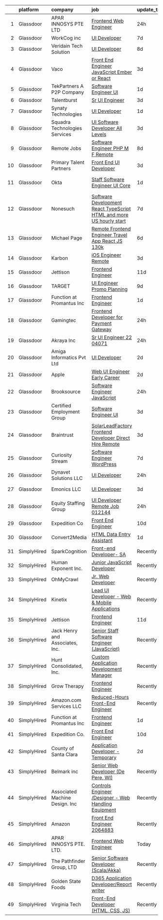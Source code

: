 

|    | platform    | company                         | job                                                                                                                                                                                                                                                                                                                                                                                                                                                                                                                                                                                                                                                                                                                                                                                                                                                                                                                                                                                                                                                                                                                                                                                                                                                                                                                                                                                                                                                                        | update_time   | location             |
|---:|:------------|:--------------------------------|:---------------------------------------------------------------------------------------------------------------------------------------------------------------------------------------------------------------------------------------------------------------------------------------------------------------------------------------------------------------------------------------------------------------------------------------------------------------------------------------------------------------------------------------------------------------------------------------------------------------------------------------------------------------------------------------------------------------------------------------------------------------------------------------------------------------------------------------------------------------------------------------------------------------------------------------------------------------------------------------------------------------------------------------------------------------------------------------------------------------------------------------------------------------------------------------------------------------------------------------------------------------------------------------------------------------------------------------------------------------------------------------------------------------------------------------------------------------------------|:--------------|:---------------------|
|  1 | Glassdoor   | APAR INNOSYS PTE  LTD           | [Frontend Web Engineer](https://www.glassdoor.com/partner/jobListing.htm?pos=111&ao=1136043&s=58&guid=00000181e1bb38a1925197962e7356d9&src=GD_JOB_AD&t=SR&vt=w&cs=1_fdfffd18&cb=1657349552643&jobListingId=1007994023016&jrtk=3-0-1g7grme682het001-1g7grme6mg2q6800-fd53eed4b69226cf-)                                                                                                                                                                                                                                                                                                                                                                                                                                                                                                                                                                                                                                                                                                                                                                                                                                                                                                                                                                                                                                                                                                                                                                                     | 24h           | Marina, CA           |
|  2 | Glassdoor   | WorkCog inc                     | [UI Developer](https://www.glassdoor.com/partner/jobListing.htm?pos=130&ao=1136043&s=58&guid=00000181e1bb38a1925197962e7356d9&src=GD_JOB_AD&t=SR&vt=w&ea=1&cs=1_7dd8af34&cb=1657349552649&jobListingId=1007977692091&jrtk=3-0-1g7grme682het001-1g7grme6mg2q6800-0ccd85bf96070faf-)                                                                                                                                                                                                                                                                                                                                                                                                                                                                                                                                                                                                                                                                                                                                                                                                                                                                                                                                                                                                                                                                                                                                                                                         | 7d            | Remote               |
|  3 | Glassdoor   | Veridain Tech Solution          | [UI Developer](https://www.glassdoor.com/partner/jobListing.htm?pos=114&ao=1136043&s=58&guid=00000181e1bb38a1925197962e7356d9&src=GD_JOB_AD&t=SR&vt=w&ea=1&cs=1_187f214d&cb=1657349552644&jobListingId=1007974507399&jrtk=3-0-1g7grme682het001-1g7grme6mg2q6800-02bedf4ca0cde8b2-)                                                                                                                                                                                                                                                                                                                                                                                                                                                                                                                                                                                                                                                                                                                                                                                                                                                                                                                                                                                                                                                                                                                                                                                         | 8d            | Remote               |
|  4 | Glassdoor   | Vaco                            | [Front End Engineer   JavaScript  Ember or React ](https://www.glassdoor.com/partner/jobListing.htm?pos=110&ao=1110586&s=58&guid=00000181e1bb38a1925197962e7356d9&src=GD_JOB_AD&t=SR&vt=w&ea=1&cs=1_fba78653&cb=1657349552644&jobListingId=1007985366750&cpc=3BA4CE39D5B5DEF5&jrtk=3-0-1g7grme682het001-1g7grme6mg2q6800-e36fecc25f54e4bf--6NYlbfkN0D_sybMACCpf9B-677oK5j6rPldVB6BlrVvFjO_o-GJZbzuF-qh4PxErFUqfUsv_6vzR1_n4S3GBx26jXrD2bJPAl6GbAUVrBv8yrIe9KRRYUuO5DMTbCtueDpIPhOo4CcZE2ScwwiYI0xI9Ef0TEy6GWELazJqUWdzvZ1L1Uf4qxe3Qtm0Y1sQZnBiATm_MTf_TENzBaPSMVbxHVZ-qC0t5E0CrlY_aiIMafOa9Sx_KRH43E4SvVnTuJEABqT1i6oo4S6rBgKANQa0GyfP3O36mhLgHP4o5PZoKDVz4KfRKixdJafs3Cx_tAQdnc3upW-WCY6R1X8oBKzGCLBcM6QH0s8nYNYjzJyC7ZchF2I-v6LZgSO38J4hsN7B6rVA5DB-LmK-nckjRGHMHlkr3x56UxJBWa5zlzH2xMJIQNpjokkBkuUl7yetMuTIXj83u85JdDCKkEXLcNw4rl14g0Y0yNXH4PQ9Zj2OHkwWhLVy0L2upIZAEJKsbkJkfLIJmLbGPL1_2_E6o3yUE5qj9BfUlZ1l3DpauvQsQ3wO7CN_tQ%3D%3D)                                                                                                                                                                                                                                                                                                                                                                                                                                                                                                                                    | 3d            | Remote               |
|  5 | Glassdoor   | TekPartners  A P2P Company      | [Software Engineer   UI](https://www.glassdoor.com/partner/jobListing.htm?pos=105&ao=1110586&s=58&guid=00000181e1bb38a1925197962e7356d9&src=GD_JOB_AD&t=SR&vt=w&cs=1_d470bed0&cb=1657349552642&jobListingId=1007991572669&cpc=149B3D5996025BBA&jrtk=3-0-1g7grme682het001-1g7grme6mg2q6800-5aff73e7c03b64e3--6NYlbfkN0CHpOIvs3qZo8sagDiUAvu-_P6y0GixwKP-GGMf9GPFgZwW1N9K8rceHdSLs2uRMTSeQlaHGXUJSMgj7maLAG3q_cO6hp-LHSmmloeVOmvQ8RdJkRiOnsFpnydS35Uo_FCBmTTqmDrVPhDN-wmBu-C2d2DgbFD6X1cC_PmEiDwtS4P8VklNHd4s2fGvean593McOpQz_lGRMm_oTdQBJC_U8ylPbNWsqQJHSe3V91pqf_rqqep0lQUGbxZROrrofm_15vxzXATef8LV4v_-EDCyYIU_Fl-Jqdi9BY7JA7JDg5LQA6DV0vCXiWWkxiv4cHjjkUyOlP7IXNpZo3Nt-ddZCk3Kdl2SHFbSxdAGG75IglLjh3X63Do9zLRlYmWG0r9_6btPdtPhdLBKe2M7fB-pnsPVWFS5zuKOoYOU3AxhdYFfytbLsNinuOpL2_RlQgNXBRcc-76sNOXIUhs2VKRd9OehV1LrVx-ln6fWZB1Ai9CpK2DORbTqnW72VNhgwV9B-ztO1S3iJMMcRAvoY3RmjZpqim4ymh9R4UV88tx89ihAUEEZ9gwUJRxnNTXL3dmPHa23h-GDFmLybgeX1ef2VYLMCJbcMSQ7iK3_qmkTMDH7uv5kSUjufRKxy1YJp4G2VP5A06frUDpElIE-TLjqIfleKmpFOSpfGpmlx5r3Re7ba3_SexXw2BDzq9OR704sEIRPZlOoSzQPbwIJe-C-wYKdmAqEQkbPPl3-plx2eonivtlkQ54D__uoU4z-4-kGQnOzZvNN6aDHASvrOYoH4-bEGXhGWaFYbBTW5HTcdE6rPzWJtShg1i45xEnW107ALJTDTrczUcUwO46y9fXZZZ2B3frge87qiSzjoW4Sk9Aij04J0GkY)                                                                                                                                                                                                                               | 1d            | Orlando, FL          |
|  6 | Glassdoor   | Talentburst                     | [Sr UI Engineer](https://www.glassdoor.com/partner/jobListing.htm?pos=124&ao=1136043&s=58&guid=00000181e1bb38a1925197962e7356d9&src=GD_JOB_AD&t=SR&vt=w&ea=1&cs=1_950de09c&cb=1657349552648&jobListingId=1007985432550&jrtk=3-0-1g7grme682het001-1g7grme6mg2q6800-9e66ec87ab873dd2-)                                                                                                                                                                                                                                                                                                                                                                                                                                                                                                                                                                                                                                                                                                                                                                                                                                                                                                                                                                                                                                                                                                                                                                                       | 3d            | Remote               |
|  7 | Glassdoor   | Synaty Technologies             | [UI Developer](https://www.glassdoor.com/partner/jobListing.htm?pos=113&ao=1136043&s=58&guid=00000181e1bb38a1925197962e7356d9&src=GD_JOB_AD&t=SR&vt=w&ea=1&cs=1_34cc0fce&cb=1657349552644&jobListingId=1007991084195&jrtk=3-0-1g7grme682het001-1g7grme6mg2q6800-424831480a09f643-)                                                                                                                                                                                                                                                                                                                                                                                                                                                                                                                                                                                                                                                                                                                                                                                                                                                                                                                                                                                                                                                                                                                                                                                         | 1d            | Remote               |
|  8 | Glassdoor   | Squadra Technologies Services   | [UI  Software Developer All Levels](https://www.glassdoor.com/partner/jobListing.htm?pos=102&ao=1110586&s=58&guid=00000181e1bb38a1925197962e7356d9&src=GD_JOB_AD&t=SR&vt=w&ea=1&cs=1_d393407e&cb=1657349552643&jobListingId=1007984835232&cpc=FD1C1DA32C38CFA7&jrtk=3-0-1g7grme682het001-1g7grme6mg2q6800-e811dbf00e5ba4bb--6NYlbfkN0CI2D2WBf5KCAKm8AdZUtusvf22ZEvDfdwV7TPiZlfqI7iNOkFBBtJUL02K3EeupYBqSCEBoi0FnwSKg8wCxvQWTJ4tKVkjpBUUsuyK_XsRAZt9rGjO3nLhNnz8z_uuEkdhKuO6hb1hq_qtYKrqY-6EabSz6moGXWIwLj-pzQf36p4WOqMVtnA8JOQyu_HHFiG1EWFnxo8cvVJj3YABx5wqDQv1ElADj4V_qaOhxpLUfg96FvqZMKPMBaPc89MwbB5JaHrSgJIqxgs39-kNgFKrla2EdymDGkaIT5hmWVKS6lFxN9oe7ZhYhjFJhdSsUxZkZXBaxIf-mQ5kLHynELAOs3-kAWUhKwmGoJWbotmSrxqhL3lRfL7P1CNxORzyi94Pp_xSmDiTqdjSEvQWceRtFVS1WtxkeXv3rSWroLR40D1qqdiWazwXJE-NVU2IhLLj0Eza4VlTeyMMKc7L9ZZACKW5KW8ZNA-hQZrxZ3onkR9j2gAmc-CCQ8kgeUQXtrU%3D)                                                                                                                                                                                                                                                                                                                                                                                                                                                                                                                                                                                                 | 3d            | Remote               |
|  9 | Glassdoor   | Remote Jobs                     | [Software Engineer   PHP  M F   Remote ](https://www.glassdoor.com/partner/jobListing.htm?pos=129&ao=1136043&s=58&guid=00000181e1bb38a1925197962e7356d9&src=GD_JOB_AD&t=SR&vt=w&cs=1_ded88aa8&cb=1657349552649&jobListingId=1007973778345&jrtk=3-0-1g7grme682het001-1g7grme6mg2q6800-2c94cfa8cb2fbbd4-)                                                                                                                                                                                                                                                                                                                                                                                                                                                                                                                                                                                                                                                                                                                                                                                                                                                                                                                                                                                                                                                                                                                                                                    | 8d            | Remote               |
| 10 | Glassdoor   | Primary Talent Partners         | [Front End UI Developer](https://www.glassdoor.com/partner/jobListing.htm?pos=109&ao=1110586&s=58&guid=00000181e1bb38a1925197962e7356d9&src=GD_JOB_AD&t=SR&vt=w&ea=1&cs=1_0596b4ba&cb=1657349552643&jobListingId=1007985257246&cpc=AC285F3A3ECA6BB0&jrtk=3-0-1g7grme682het001-1g7grme6mg2q6800-869fc798e03135e4--6NYlbfkN0DOCvLQenlXS7fh3AEEtPwhntZQnPW7UfiJ0vyM-Z38ZvlXuLrJoooXVJlodcpC3T8lzh9bTXWMnbVW9TYvZ5owNzVAqmI7nHchukllymHHoDnzWxAbVCCJavv2rniObr8PMHgE82C0SeVNzmoorUG0hfR2VrOsJk1pTradr4TW4YMXLOcccZcesLr1cVE_lA4s_M0nUCORYnvzXFTmXY499dnoY-mq87FDxCXrc9b87zoraV_hQRZeQYC9OgcSWTpKcdD28yt2okwltpTGcwxJtRUWgn5wC7OuDYdZ-eWVJmTBwYsXtfiA0HzI1o9e_bSfy2lf2LTrMvsMjrYSQWOZrv01iQ0NDMVsqhd9gR7YkeexQHv01qpr-AG11nuDfY3UA7arDun_Ml80cLttmZisjoIa2UdCBGsbtsu519hkmYIZS3u9johqbODtrzr14yAjFiSACTPfRM5axR8y-nclm9IzBPmdUFJUp8gTAiFQoz6L_ukdQ18VyehsfOobA3fIf5qBziU48Q%3D%3D)                                                                                                                                                                                                                                                                                                                                                                                                                                                                                                                                                                                              | 3d            | Atlanta, GA          |
| 11 | Glassdoor   | Okta                            | [Staff Software Engineer   UI Core](https://www.glassdoor.com/partner/jobListing.htm?pos=115&ao=1136043&s=58&guid=00000181e1bb38a1925197962e7356d9&src=GD_JOB_AD&t=SR&vt=w&ea=1&cs=1_fb788783&cb=1657349552644&jobListingId=1007990571145&jrtk=3-0-1g7grme682het001-1g7grme6mg2q6800-48bedb02c5398719-)                                                                                                                                                                                                                                                                                                                                                                                                                                                                                                                                                                                                                                                                                                                                                                                                                                                                                                                                                                                                                                                                                                                                                                    | 1d            | San Francisco, CA    |
| 12 | Glassdoor   | Nonesuch                        | [Software Development  React  TypeScript  HTML  and more   US  hourly start ](https://www.glassdoor.com/partner/jobListing.htm?pos=128&ao=1136043&s=58&guid=00000181e1bb38a1925197962e7356d9&src=GD_JOB_AD&t=SR&vt=w&ea=1&cs=1_f886337c&cb=1657349552649&jobListingId=1007977264495&jrtk=3-0-1g7grme682het001-1g7grme6mg2q6800-561cfce662ad856b-)                                                                                                                                                                                                                                                                                                                                                                                                                                                                                                                                                                                                                                                                                                                                                                                                                                                                                                                                                                                                                                                                                                                          | 7d            | Remote               |
| 13 | Glassdoor   | Michael Page                    | [Remote Frontend Engineer   Travel App   React JS    130k](https://www.glassdoor.com/partner/jobListing.htm?pos=108&ao=1110586&s=58&guid=00000181e1bb38a1925197962e7356d9&src=GD_JOB_AD&t=SR&vt=w&cs=1_a436bfa0&cb=1657349552643&jobListingId=1007978392618&cpc=B076152010A3B66C&jrtk=3-0-1g7grme682het001-1g7grme6mg2q6800-259e370233ad0c53--6NYlbfkN0BR3ykMnr3Vw97HK5IC0i9Uo32NXohanwqRY-CI8z69bl4xOa6Yve6w6NlWd53uNOc4yNQxHyE30jHKcHI8T2EoxYr_1xzlVxYFKGPeZ7P2kwzFHH_R28KiLeWpIq5hzB_iUWWVkwtAv7xBrTIjmRzAN6bb0aNvBZYfVhEs9EE9mzww5WOh_IperrnOGJYjTFfcIOaDN858NHwNagk2XYBUSQfgxYlDypaCWyLp5h-xTaBzraAL0eysZjClY0W_YaV6i0lVekGJFfkwPKglbaZtWSGyBLvN9KOYyoyxm8DgF1JhMTrQK_lXDt0zDFr7M06L0xQnUf0LDcsB4FPe9AQsKLCnkfKQIRGXlMuF1sRtDbe6FUTxi1j298Tvum5RwURXrZmp4XgNsClbylC1XXqCDO08W0eO2aR7wCor6Ll2YIebu-LQ9iy3PhI-WFfyV7ArUw-EgHeoNgzgF2X_nAL18aRb882J-Wp5BrKOV3wRnmU8eBAhwCF5f_iXcMjMTpefGmhjWl9c7yMUxAJP1Ufd_klsSUqlFRovqrGJhGIdSFpa84nzWxU-u_2Rr-i68LMLDDDWN-URTOzuYSkt2WWym4TZ2qzn7atg_6XPU0TRL8xuh_D93YtQK-uYagpVlPuHx6Gb4dLNoQ3U4cPQFo93IUa9Hr5557RW8O4zBXZHXfnohBFP_XIUInlWGR0OZ0szT0cJkUnUdkvTj0DmZHoPwgbSPEZ6-LFgKxu4S0odsufR7ASc0JLsXKVWcO5aqHxwqRivFG8iSCwBjlSA8uMF-gBkFTegrnMruqLIDfFfuolsPu95eh-J3jcgCA6I-Irbtu_NoCBuoUf2x0wxuTn074dES0D0BzV37GpBIDQfUporgYoVu9ct3X3GHRbRqFl7GzkdguxGzQbIFHbAQ5rTnHrm0x0hKLmd7elJdg8q2FsHLkzEwQDqWLcCdMbNQpMLu_jL77UNae6-09NeMcUYg4YuDEu7mlcv0uHhXcbWviXHfpCuLv1N8OpaLX9JEcBurgRlu88dtj_vt0f_FI9N6OQfJngBVvg3-oRkQHstrQ%3D%3D) | 6d            | Providence, RI       |
| 14 | Glassdoor   | Karbon                          | [iOS Engineer  Remote ](https://www.glassdoor.com/partner/jobListing.htm?pos=125&ao=1136043&s=58&guid=00000181e1bb38a1925197962e7356d9&src=GD_JOB_AD&t=SR&vt=w&cs=1_1907aaaa&cb=1657349552648&jobListingId=1007984077918&jrtk=3-0-1g7grme682het001-1g7grme6mg2q6800-09c860ac2dfe9fce-)                                                                                                                                                                                                                                                                                                                                                                                                                                                                                                                                                                                                                                                                                                                                                                                                                                                                                                                                                                                                                                                                                                                                                                                     | 3d            | Remote               |
| 15 | Glassdoor   | Jettison                        | [Frontend Engineer](https://www.glassdoor.com/partner/jobListing.htm?pos=118&ao=1136043&s=58&guid=00000181e1bb38a1925197962e7356d9&src=GD_JOB_AD&t=SR&vt=w&ea=1&cs=1_66e02d33&cb=1657349552644&jobListingId=1007966703582&jrtk=3-0-1g7grme682het001-1g7grme6mg2q6800-cbcb478f5603a9bd-)                                                                                                                                                                                                                                                                                                                                                                                                                                                                                                                                                                                                                                                                                                                                                                                                                                                                                                                                                                                                                                                                                                                                                                                    | 11d           | Remote               |
| 16 | Glassdoor   | TARGET                          | [UI Engineer   Promo Planning](https://www.glassdoor.com/partner/jobListing.htm?pos=127&ao=1136043&s=58&guid=00000181e1bb38a1925197962e7356d9&src=GD_JOB_AD&t=SR&vt=w&cs=1_eea1b156&cb=1657349552649&jobListingId=1007970266932&jrtk=3-0-1g7grme682het001-1g7grme6mg2q6800-fe402987146f5ea0-)                                                                                                                                                                                                                                                                                                                                                                                                                                                                                                                                                                                                                                                                                                                                                                                                                                                                                                                                                                                                                                                                                                                                                                              | 9d            | Minneapolis, MN      |
| 17 | Glassdoor   | Function at Promantus Inc       | [Frontend Engineer](https://www.glassdoor.com/partner/jobListing.htm?pos=119&ao=1136043&s=58&guid=00000181e1bb38a1925197962e7356d9&src=GD_JOB_AD&t=SR&vt=w&ea=1&cs=1_daaaae08&cb=1657349552644&jobListingId=1007990199027&jrtk=3-0-1g7grme682het001-1g7grme6mg2q6800-1d501c1dea3f2946-)                                                                                                                                                                                                                                                                                                                                                                                                                                                                                                                                                                                                                                                                                                                                                                                                                                                                                                                                                                                                                                                                                                                                                                                    | 1d            | Remote               |
| 18 | Glassdoor   | Gamingtec                       | [Frontend Developer for Payment Gateway](https://www.glassdoor.com/partner/jobListing.htm?pos=121&ao=1136043&s=58&guid=00000181e1bb38a1925197962e7356d9&src=GD_JOB_AD&t=SR&vt=w&cs=1_ceb89cf2&cb=1657349552644&jobListingId=1007993662189&jrtk=3-0-1g7grme682het001-1g7grme6mg2q6800-6dc2648525a55191-)                                                                                                                                                                                                                                                                                                                                                                                                                                                                                                                                                                                                                                                                                                                                                                                                                                                                                                                                                                                                                                                                                                                                                                    | 24h           | Remote               |
| 19 | Glassdoor   | Akraya Inc                      | [Sr  UI Engineer   22 04071](https://www.glassdoor.com/partner/jobListing.htm?pos=117&ao=1136043&s=58&guid=00000181e1bb38a1925197962e7356d9&src=GD_JOB_AD&t=SR&vt=w&cs=1_ac05c857&cb=1657349552644&jobListingId=1007993458208&jrtk=3-0-1g7grme682het001-1g7grme6mg2q6800-cef23c473a397480-)                                                                                                                                                                                                                                                                                                                                                                                                                                                                                                                                                                                                                                                                                                                                                                                                                                                                                                                                                                                                                                                                                                                                                                                | 24h           | Austin, TX           |
| 20 | Glassdoor   | Amiga Informatics Pvt  Ltd      | [UI Developer](https://www.glassdoor.com/partner/jobListing.htm?pos=123&ao=1136043&s=58&guid=00000181e1bb38a1925197962e7356d9&src=GD_JOB_AD&t=SR&vt=w&ea=1&cs=1_dcfa2a2d&cb=1657349552648&jobListingId=1007988027044&jrtk=3-0-1g7grme682het001-1g7grme6mg2q6800-d35e425fe9cd494e-)                                                                                                                                                                                                                                                                                                                                                                                                                                                                                                                                                                                                                                                                                                                                                                                                                                                                                                                                                                                                                                                                                                                                                                                         | 2d            | Sunnyvale, CA        |
| 21 | Glassdoor   | Apple                           | [Web UI Engineer  Early Career ](https://www.glassdoor.com/partner/jobListing.htm?pos=101&ao=1110586&s=58&guid=00000181e1bb38a1925197962e7356d9&src=GD_JOB_AD&t=SR&vt=w&cs=1_7883cd71&cb=1657349552642&jobListingId=1007988604922&cpc=AC285F3A3ECA6BB0&jrtk=3-0-1g7grme682het001-1g7grme6mg2q6800-ae04aeb5feb59ae3--6NYlbfkN0BvKrLyj5gPmtZO9T8euul8TCxuuKNOtzRJOomxnwSEodTz2Bc-sPZlADHp0xxmf8Ugz10IzNF6fWkt1yEUWdkCySpbdauG-eZtLaDfGRnX75GgNd-GgpVzZ0KPCcmfzmV617ix-Q5tyBgH_li_raOlJv3svq-2-FWwV6E9z7-AXmGUJxrstUbv7oV4OkeujmLAXzDzlrg6WzvkhqS_OdF9Ps1n3gqBXh6JpZFKlUCSHTTn6qn5gkd9Nt1kgeS7wVaVyrCR0odztmsdzzp1E74k7FvkQRe446xZYOS41cKuwIs1PeEdUrNAneUeZC6oWhH7MokjJShiPPPXzLeXVXWu_meLI0A2HFRw1DD7dmIOlkZqu8KfxbSIDzj74O8qQa_qtZpdQye9YgEk5WroebLgS2sIm19RrkzULkyY5pCJiFtqn_AzlmmUq9xhCrxUG9q1yMQxQkoocgca7sRfAn9qmVgI7kbCqlurf6VKrhuHGeVHLfRQSValv5at2uiuaCLBzfgLgz3VQ_YwL-ZpatCQ8pOMtFZ4GhBFAmFG6MJEQ58bbPj9vkdnIIAhs4ZpbfyuhqgKQazYGpxBV9I4nSFGZ8xp5LoVMJIkqkWDCL4l4WuvkNQLixozLsD14amrsb8LnHWY2frfigq1bzmoFohFsGyy3Ke1mBlRXClsKV7Tt_go_d4oH-rt6PDTz2ZvYoBa08TrpB_wWkI8V68gpgMNY-KkmIVHSnHAmfvhaN7mjh6N1gV6F-OZKDlcXllrP1KSyV_j6fwtV4zLRNjI2GxL_rOp161CrMZ00dgkCz7W4GBGdT5UORMvNmZVpfskN_1lcZH4KVXFsy0BRyjJ82e2_ihLUcKwRIgrm2G75kRvWWIf3OKvyCyJokX_QT_Skw1TYzvsAJXwOGYH1PA7Hhfy7gaMPTJ2ui9DK1PIvdv9exKWmJFOGZFXfPLoya5a-4_-g6tCc--fWQ%3D%3D)                                                                                                                           | 2d            | Austin, TX           |
| 22 | Glassdoor   | Brooksource                     | [Software Engineer  JavaScript ](https://www.glassdoor.com/partner/jobListing.htm?pos=103&ao=1110586&s=58&guid=00000181e1bb38a1925197962e7356d9&src=GD_JOB_AD&t=SR&vt=w&ea=1&cs=1_71a02d4f&cb=1657349552643&jobListingId=1007993724694&cpc=9FFE37255B2C047E&jrtk=3-0-1g7grme682het001-1g7grme6mg2q6800-495809f23424d870--6NYlbfkN0BhNN3PPgKPbTMZB0Y0J5JTZS3FnMM-ugqbblX4_m-srDJielPNCs_lvQXXEB0CV7P3F6vu-UbIKaTZSnKsPvRKme4RmeW8gQckjLbv9vlgknMtkwbBn1OsOIYnJYQz91scgeZ4tuWW3qXy2Tjwqn-Yq-f6uJZsQCnQnCni2yXe8I8fMyfAB-luTfIHJ0aO7pq29H7DkWGya9YPDRBiEc7GOHQS8NjqMfO5TudwIvZWcJsLptp4GiGspDi1bKPkesv8p6xJ-f_YUAjNRCdqOITGLIN0VcSOC4qqDBDbO2vy3c_USFybGO9rSIJu5rxYAzbHQdXolrZrrsBNx3ONEB48aI4V3awqR6BUJISk7ERblur4x4BMDF5oOe817RycCbCen0HAXrDizYFKc1zhucmsWx4bR5O-ljH2IxpwWRSOE7H-pu812cBSfkBHwzWiqluTv3INWBVei-ZBobjyu8cw70I2RRTCyj0inuszVNMIwiw59sNRtN8F-237nIJ07uxXpx0JGv9t3b4rGqVYSISB)                                                                                                                                                                                                                                                                                                                                                                                                                                                                                                                                                                                  | 24h           | Remote               |
| 23 | Glassdoor   | Certified Employment Group      | [Software Engineer   UI](https://www.glassdoor.com/partner/jobListing.htm?pos=106&ao=1110586&s=58&guid=00000181e1bb38a1925197962e7356d9&src=GD_JOB_AD&t=SR&vt=w&ea=1&cs=1_ef55d340&cb=1657349552643&jobListingId=1007985007893&cpc=3DB599BF2F4828F0&jrtk=3-0-1g7grme682het001-1g7grme6mg2q6800-225a978cb02a1c9b--6NYlbfkN0A8_LNE7sEjOA6sKhLO4O5bQWYnurXD2UVb-XEV6ckBgwDEkBOGdK_yeKIsR18YXSa7jFPuZMl2Kmx5UGLFGtWZJRQhC81UAw4MCdJND2LpcfyyvMe-YZ53U-c-9Xk1ifsojvXAki290iaB4wFunvldEXqKFWwL95P497bQ2QWAFyBBgT3TecI_tOCAXubFR_-wV4QKXl69KuFfDlYesaZQS9cnNvLd3i--ZwXVaUrWuVqI34SkQiQN2aT8SnNkVPf3LfcYI3893dXEWHQOl6GvDDtrD87TjHMZhqP67OkbjEFaHEJwYHiSMbmuzUutloiv_JqPJlnRaOoPasa44Th4fu8fQ4A7WNRyZ7jXwG0rHDXtDTxJ4qnXR6OcR7aEe2_phnRTyd5rW5rcJ-YSy1xO-m1Hk9k3BS2wtBPF8kcdJh13iZaVejaYefmwWN-ygp2OCVd0pB0b_Ol3Iq4IpdyQHWfGmbvuj6Ceu9JYynnZN9_nNfF7rnx3)                                                                                                                                                                                                                                                                                                                                                                                                                                                                                                                                                                                                                          | 3d            | Remote               |
| 24 | Glassdoor   | Braintrust                      | [SolarLeadFactory   Frontend Developer   Direct Hire  Remote ](https://www.glassdoor.com/partner/jobListing.htm?pos=104&ao=1110586&s=58&guid=00000181e1bb38a1925197962e7356d9&src=GD_JOB_AD&t=SR&vt=w&ea=1&cs=1_bca4c32f&cb=1657349552643&jobListingId=1007985513424&cpc=C4A69CCDBB3B9599&jrtk=3-0-1g7grme682het001-1g7grme6mg2q6800-b635bb09e3243af1--6NYlbfkN0AL3dVr72y2kzw2kaN2Ho5i09lACUMjYeOySpm2U6KfanpO7D4VwROuLH0yLty6RhPDJd7DcBQAVkVUElfmYgIw1PkXJF4fVwjl0R-JjdH4b-_d0gZI6cbP9ceNjX9dy3JWuSPUL7YogdhJR3BlDBjge7EW9EYziep-RyMDM0fxgVBGjkIFh1s_A_C5-l8Sf64xyqAhXUmF_eWm3hrKTsXfWb3QIfG5hmEXz-C6HRwy8ZRkqoxASVlp6yI7VIvicfLq_Mpw0Q1XpqKyzNKdOWbR8KhsU-OfTcb9-rTwL-_L5iVHegez9ESFDfeTYZzGm62qyuj6CVbYyMWdbOIDYaWLb4VD9o3ZdYapZHPaHhM4n2TGOXeiHkWjpVd3SDsXhcJLYdnJc1s-IQDursl4_na4PSiUTfUn65EbTd-8Hl-7OkefP6Sxwwi1dcZv9knCnO18xMoS6lDuIAHeUMWnzeOC1KcDuC4Gzb_HYyW8E_Q2hksBk_Xfirj5UlE_WKuwAq0mikijcH2EZcKyitS03PTbGeMN_YZ4ExQAo0wC8nkpWa7x5k7KM6cM5eYHDIutw-uvqzLK2ouNOrUOcCyY4qi8OxuHAifp3NiSeU8Kmr5h9S-LJxIunlFAvFBS2EWdgU6T5Lx4BFExbFctU0VRY6BPXJDgmjk1HnZkaOIds4UaWnNlVe9HIMkIsKG92lT_iK4x3K895alt6Zjr1PTOH7Yn0KBvb8414R23R0v3j-vxIujEHKHh0ZLa)                                                                                                                                                                                                                                                                                                                    | 3d            | San Francisco, CA    |
| 25 | Glassdoor   | Curiosity Stream                | [Software Engineer  WordPress ](https://www.glassdoor.com/partner/jobListing.htm?pos=122&ao=1136043&s=58&guid=00000181e1bb38a1925197962e7356d9&src=GD_JOB_AD&t=SR&vt=w&ea=1&cs=1_43fdc2fd&cb=1657349552644&jobListingId=1007977047150&jrtk=3-0-1g7grme682het001-1g7grme6mg2q6800-5dafba443583242a-)                                                                                                                                                                                                                                                                                                                                                                                                                                                                                                                                                                                                                                                                                                                                                                                                                                                                                                                                                                                                                                                                                                                                                                        | 7d            | Remote               |
| 26 | Glassdoor   | Dynavet Solutions LLC           | [UI Developer](https://www.glassdoor.com/partner/jobListing.htm?pos=126&ao=1136043&s=58&guid=00000181e1bb38a1925197962e7356d9&src=GD_JOB_AD&t=SR&vt=w&cs=1_6a8fe952&cb=1657349552649&jobListingId=1007993675317&jrtk=3-0-1g7grme682het001-1g7grme6mg2q6800-e3c40b9e5659fa0c-)                                                                                                                                                                                                                                                                                                                                                                                                                                                                                                                                                                                                                                                                                                                                                                                                                                                                                                                                                                                                                                                                                                                                                                                              | 24h           | Remote               |
| 27 | Glassdoor   | Emonics LLC                     | [UI Developer](https://www.glassdoor.com/partner/jobListing.htm?pos=120&ao=1136043&s=58&guid=00000181e1bb38a1925197962e7356d9&src=GD_JOB_AD&t=SR&vt=w&ea=1&cs=1_f086c432&cb=1657349552644&jobListingId=1007985021314&jrtk=3-0-1g7grme682het001-1g7grme6mg2q6800-f92cdf06e8bb91ed-)                                                                                                                                                                                                                                                                                                                                                                                                                                                                                                                                                                                                                                                                                                                                                                                                                                                                                                                                                                                                                                                                                                                                                                                         | 3d            | Ohio City, OH        |
| 28 | Glassdoor   | Equity Staffing Group           | [UI Developer  Remote  Job 012144 ](https://www.glassdoor.com/partner/jobListing.htm?pos=107&ao=1110586&s=58&guid=00000181e1bb38a1925197962e7356d9&src=GD_JOB_AD&t=SR&vt=w&ea=1&cs=1_77859a1e&cb=1657349552643&jobListingId=1007992939631&cpc=2CAED5C921A5F994&jrtk=3-0-1g7grme682het001-1g7grme6mg2q6800-a9e129480599a09d--6NYlbfkN0C1yyJIapRlEdYOhDmVropYbNu6_NST9zaz4GWjsOuGwSr2S_wuxMSgMUxyoNOegNJQx_nzDq43Ccu-oqQKQndtgTlg3l5a2CZXjKnXKNru2W_EbEBL2R_8o1lhdfaPbn74AKQ9q0GlN6QuxJFeMeggJiOzunnRAGMHQE87d1yyJsTefgSFAc6Yhy-IujD2t0VF1cy-cplENKx35JBE0Owg-Tkm8Vp4bcxcn28DbsYMvpb3a3ODHp2UHVGYGv1Tgp-cqOxAKMTZdeqzlegE5s-S7WU_FDmgzZaqdJZCyaXhivcyKcK9v-qtvH-mpa1cemj2Jg1EafVZPFFc3faGJGa1nbR1LLlw0NYxZdom0nIq28DDOwly55ndjojepbmDcKUghanXHcqyIeuh-a9By4SAkYrNyTg8D0pToGj1Dl3hGsR6lhvnCIHyuskXqPJxoE9wprNHh9G7XpEpwaDIDVIf1mqtRPuZOdmp6vwd4zZSHdKzfM0soo-vFHsKWqqSVu8VUQNYL7rbDw%3D%3D)                                                                                                                                                                                                                                                                                                                                                                                                                                                                                                                                                                                   | 24h           | Remote               |
| 29 | Glassdoor   | Expedition Co                   | [Front End Engineer](https://www.glassdoor.com/partner/jobListing.htm?pos=116&ao=1136043&s=58&guid=00000181e1bb38a1925197962e7356d9&src=GD_JOB_AD&t=SR&vt=w&ea=1&cs=1_620302b6&cb=1657349552644&jobListingId=1007968544783&jrtk=3-0-1g7grme682het001-1g7grme6mg2q6800-60e3ce1f1b58f20e-)                                                                                                                                                                                                                                                                                                                                                                                                                                                                                                                                                                                                                                                                                                                                                                                                                                                                                                                                                                                                                                                                                                                                                                                   | 10d           | Remote               |
| 30 | Glassdoor   | Convert2Media                   | [HTML Data Entry Assistant](https://www.glassdoor.com/partner/jobListing.htm?pos=112&ao=1136043&s=58&guid=00000181e1bb38a1925197962e7356d9&src=GD_JOB_AD&t=SR&vt=w&cs=1_c1b8ea3e&cb=1657349552643&jobListingId=1007990814179&jrtk=3-0-1g7grme682het001-1g7grme6mg2q6800-b3334b4002f33b5f-)                                                                                                                                                                                                                                                                                                                                                                                                                                                                                                                                                                                                                                                                                                                                                                                                                                                                                                                                                                                                                                                                                                                                                                                 | 1d            | Ocoee, FL            |
| 31 | SimplyHired | SparkCognition                  | [Front-end Developer- SA](https://www.simplyhired.com/job/53yxLzJ01z-diWHIoxci2wF4kig7MRP6NtUoIVtRij3mE7v4IMlkUw?q=ui+engineer)                                                                                                                                                                                                                                                                                                                                                                                                                                                                                                                                                                                                                                                                                                                                                                                                                                                                                                                                                                                                                                                                                                                                                                                                                                                                                                                                            | Recently      | Austin, TX           |
| 32 | SimplyHired | Human Exponent Inc.             | [Junior JavaScript Developer](https://www.simplyhired.com/job/PTV9S7A6lUX9p5R04glspUPwTi-M535ONlmFlTxSijfsIywKBY_anw?q=ui+engineer)                                                                                                                                                                                                                                                                                                                                                                                                                                                                                                                                                                                                                                                                                                                                                                                                                                                                                                                                                                                                                                                                                                                                                                                                                                                                                                                                        | Recently      | Remote               |
| 33 | SimplyHired | OhMyCrawl                       | [Jr. Web Developer](https://www.simplyhired.com/job/pJxEFhJzOdWCGq35gO_rslv_NrTp5hxykKh1vwN_-Ic3dKB1evHV7g?q=ui+engineer)                                                                                                                                                                                                                                                                                                                                                                                                                                                                                                                                                                                                                                                                                                                                                                                                                                                                                                                                                                                                                                                                                                                                                                                                                                                                                                                                                  | Recently      | Remote               |
| 34 | SimplyHired | Kinetix                         | [Lead UI Developer - Web & Mobile Applications](https://www.simplyhired.com/job/SaFtvgPqbMyJ-blOBOQWksFrfR_IycnRSfg7_Njp0odUQzAiUpkfKA?q=ui+engineer)                                                                                                                                                                                                                                                                                                                                                                                                                                                                                                                                                                                                                                                                                                                                                                                                                                                                                                                                                                                                                                                                                                                                                                                                                                                                                                                      | Recently      | Atlanta, GA          |
| 35 | SimplyHired | Jettison                        | [Frontend Engineer](https://www.simplyhired.com/job/mwm_EQ-6OVp2DPdxzhbhsSacs7JXz5PH0C3ITE-WwjtHPrvuuo_kkA?q=ui+engineer)                                                                                                                                                                                                                                                                                                                                                                                                                                                                                                                                                                                                                                                                                                                                                                                                                                                                                                                                                                                                                                                                                                                                                                                                                                                                                                                                                  | 11d           | Remote               |
| 36 | SimplyHired | Jack Henry and Associates, Inc. | [Senior Staff Software Engineer (JavaScript)](https://www.simplyhired.com/job/b8kUgzeJVNRWdRUAOQP9IDnyR81jO1oLQOOb9XynR4kMRlmpFvQwHQ?q=ui+engineer)                                                                                                                                                                                                                                                                                                                                                                                                                                                                                                                                                                                                                                                                                                                                                                                                                                                                                                                                                                                                                                                                                                                                                                                                                                                                                                                        | Recently      | Remote               |
| 37 | SimplyHired | Hunt Consolidated, Inc.         | [Custom Application Development Manager](https://www.simplyhired.com/job/vzRjoToDXruTHSJ-TTiOwr6J-u9_vqIMQclYfE1A1I95cvuQ8okRRA?q=ui+engineer)                                                                                                                                                                                                                                                                                                                                                                                                                                                                                                                                                                                                                                                                                                                                                                                                                                                                                                                                                                                                                                                                                                                                                                                                                                                                                                                             | Recently      | Dallas, TX           |
| 38 | SimplyHired | Grow Therapy                    | [Frontend Engineer](https://www.simplyhired.com/job/mprtLP47bTkt8dKEWmTiHBJ-0dMRGZJklYM7S2AbowhWHcyuGFDaiA?q=ui+engineer)                                                                                                                                                                                                                                                                                                                                                                                                                                                                                                                                                                                                                                                                                                                                                                                                                                                                                                                                                                                                                                                                                                                                                                                                                                                                                                                                                  | Recently      | Remote               |
| 39 | SimplyHired | Amazon.com Services LLC         | [Reduced-Hours Front-End Engineer](https://www.simplyhired.com/job/5Mggny_R1AR41Rofbn4I2Hq4akzAy87VMiekDnW7VQmm4Xo5czYTsw?q=ui+engineer)                                                                                                                                                                                                                                                                                                                                                                                                                                                                                                                                                                                                                                                                                                                                                                                                                                                                                                                                                                                                                                                                                                                                                                                                                                                                                                                                   | Recently      | Remote               |
| 40 | SimplyHired | Function at Promantus Inc       | [Frontend Engineer](https://www.simplyhired.com/job/gBlFJEwdtlC-zUPNejZ_UxhkhT79cdHlCgwl7buJlNpJrPjAfkqUEw?q=ui+engineer)                                                                                                                                                                                                                                                                                                                                                                                                                                                                                                                                                                                                                                                                                                                                                                                                                                                                                                                                                                                                                                                                                                                                                                                                                                                                                                                                                  | 1d            | Remote               |
| 41 | SimplyHired | Expedition Co.                  | [Front End Engineer](https://www.simplyhired.com/job/GTjNWmv7nl9p8Log5dSNolq5faO5M6oX2dwkdSE01KZpkFYcbKn2fQ?q=ui+engineer)                                                                                                                                                                                                                                                                                                                                                                                                                                                                                                                                                                                                                                                                                                                                                                                                                                                                                                                                                                                                                                                                                                                                                                                                                                                                                                                                                 | 10d           | Remote               |
| 42 | SimplyHired | County of Santa Clara           | [Application Developer - Temporary](https://www.simplyhired.com/job/CXep00iFQYOAiy83RaReU8BIPaCLaN7m0Dr7gZ0JKKyLuaHf9BuUoQ?q=ui+engineer)                                                                                                                                                                                                                                                                                                                                                                                                                                                                                                                                                                                                                                                                                                                                                                                                                                                                                                                                                                                                                                                                                                                                                                                                                                                                                                                                  | 2d            | San Jose, CA         |
| 43 | SimplyHired | Belmark inc                     | [Senior Web Developer (De Pere, WI)](https://www.simplyhired.com/job/MKKKcskrgZBYiIehLRJepvyhx6jxPcJf_yjJXKr--iCx2X4rDcLnMA?q=ui+engineer)                                                                                                                                                                                                                                                                                                                                                                                                                                                                                                                                                                                                                                                                                                                                                                                                                                                                                                                                                                                                                                                                                                                                                                                                                                                                                                                                 | Recently      | De Pere, WI          |
| 44 | SimplyHired | Associated Machine Design. Inc  | [Controls Engineer /Designer - Web Handling Equipment](https://www.simplyhired.com/job/iK0kyM3IlVtiPO41wje1x2-evlu3rt5ztJr6E_2pjcvfffQPX3zl5g?q=ui+engineer)                                                                                                                                                                                                                                                                                                                                                                                                                                                                                                                                                                                                                                                                                                                                                                                                                                                                                                                                                                                                                                                                                                                                                                                                                                                                                                               | Recently      | Green Bay, WI        |
| 45 | SimplyHired | Amazon                          | [Front End Engineer 2064883](https://www.simplyhired.com/job/Zd70v-gmBmaUgFB4tbUQ8VzLeTJn6XJri30HWY-Rs6XUklKm3MwQ_g?q=ui+engineer)                                                                                                                                                                                                                                                                                                                                                                                                                                                                                                                                                                                                                                                                                                                                                                                                                                                                                                                                                                                                                                                                                                                                                                                                                                                                                                                                         | Recently      | Remote +22 locations |
| 46 | SimplyHired | APAR INNOSYS PTE. LTD.          | [Frontend Web Engineer](https://www.simplyhired.com/job/y5xl_6hrfpJIyuqPzD3Mz2wMhPnosGyCmb94q2XKJF8jWD5b2LcE1A?q=ui+engineer)                                                                                                                                                                                                                                                                                                                                                                                                                                                                                                                                                                                                                                                                                                                                                                                                                                                                                                                                                                                                                                                                                                                                                                                                                                                                                                                                              | Today         | Marina, CA           |
| 47 | SimplyHired | The Pathfinder Group, LTD       | [Senior Software Developer (Scala/Akka)](https://www.simplyhired.com/job/O0wUcRF08EHGZaw3Bnf_YFnXDco0QL-U-FiARi5coTVmBysMN2DDqg?q=ui+engineer)                                                                                                                                                                                                                                                                                                                                                                                                                                                                                                                                                                                                                                                                                                                                                                                                                                                                                                                                                                                                                                                                                                                                                                                                                                                                                                                             | Recently      | Remote               |
| 48 | SimplyHired | Golden State Foods              | [D365 Application Developer/Report writer](https://www.simplyhired.com/job/mTgn9Ifokwq-uRHpf2d4AjGk2C3OnR8YUbH8IH9Gi4u20_spN5vVSQ?q=ui+engineer)                                                                                                                                                                                                                                                                                                                                                                                                                                                                                                                                                                                                                                                                                                                                                                                                                                                                                                                                                                                                                                                                                                                                                                                                                                                                                                                           | Recently      | Irvine, CA           |
| 49 | SimplyHired | Virginia Tech                   | [Front-End Developer (HTML, CSS, JS)](https://www.simplyhired.com/job/keAfqIr0PwX6rJzkJtSBcYqg5-enp1GvCWpSiIOx748XoXh6gwXx7w?q=ui+engineer)                                                                                                                                                                                                                                                                                                                                                                                                                                                                                                                                                                                                                                                                                                                                                                                                                                                                                                                                                                                                                                                                                                                                                                                                                                                                                                                                | Recently      | Remote               |